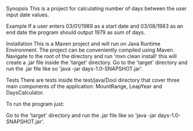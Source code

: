 Synopsis
This is a project for calculating number of days between the user input date values.

Example
If a user enters 03/01/1989 as a start date and 03/08/1983 as an end date the program should output 1979 as sum of days.

Installation
This is a Maven project and will run on Java Runtime Environment. The project can be conveniently compiled using Maven. Navigate
to the root of the directory and run 'mvn clean install' this will create a .jar file inside the 'target' directory. Go to the
'target' directory and run the .jar file like so 'java -jar days-1.0-SNAPSHOT.jar'.

Tests
There are tests inside the test/java/Dool directory that cover three main components of the application: MountRange,
LeapYear and DaysCalculator.

To run the program just:

Go to the
'target' directory and run the .jar file like so 'java -jar days-1.0-SNAPSHOT.jar'.
